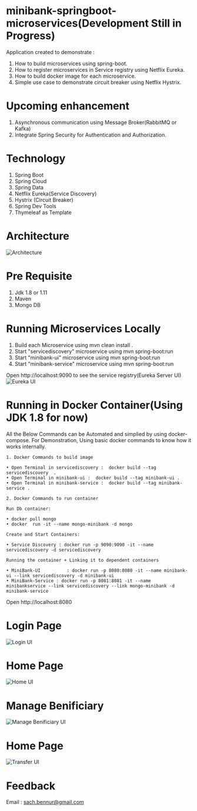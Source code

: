 # minibank-springboot-microservices(Development Still in Progress)

Application created to demonstrate :

1. How to build microservices using spring-boot. 
2. How to register microservices in Service registry using Netflix Eureka.
3. How to build docker image for each microservice. 
4. Simple use case to demonstrate circuit breaker using Netflix Hystrix.

# Upcoming enhancement
1. Asynchronous communication using Message Broker(RabbitMQ or Kafka)
2. Integrate Spring Security for Authentication and Authorization.

# Technology
1. Spring Boot
2. Spring Cloud
3. Spring Data
4. Netflix Eureka(Service Discovery)
5. Hystrix (Circuit Breaker)
6. Spring Dev Tools
7. Thymeleaf as Template

# Architecture
<a><img src="docs/images/Architecture.png" alt="Architecture"></a>

# Pre Requisite
1. Jdk 1.8 or 1.11
2. Maven
3. Mongo DB

# Running Microservices Locally

1. Build each Microservice using mvn clean install .
2. Start "servicediscovery" microservice using mvn spring-boot:run
3. Start "minibank-ui" microservice using mvn spring-boot:run
4. Start "minibank-service" microservice using mvn spring-boot:run

Open http://localhost:9090 to see the service registry(Eureka Server UI)
<a><img src="docs/images/Eureka.png" alt="Eureka UI"></a>


# Running in Docker Container(Using JDK 1.8 for now)

All the Below Commands can be Automated and simplied by using docker-compose.
For Demonstration, Using basic docker commands to know how it works internally.

	1. Docker Commands to build image
	 
	• Open Terminal in servicediscovery :  docker build --tag servicediscovery  .
	• Open Terminal in minibank-ui :  docker build --tag minibank-ui .
	• Open Terminal in minibank-service :  docker build --tag minibank-service .

	2. Docker Commands to run container

	Run Db container:  
	
	• docker pull mongo
	• docker  run -it --name mongo-minibank -d mongo
		
	Create and Start Containers:

	• Service Discovery : docker run -p 9090:9090 -it --name servicediscovery -d servicediscovery
	
	Running the container + Linking it to dependent containers
	
	• MiniBank-UI          : docker run -p 8080:8080 -it --name minibank-ui --link servicediscovery -d minibank-ui
	• MiniBank-Service : docker run -p 8081:8081 -it --name minibankservice --link servicediscovery --link mongo-minibank -d minibank-service


Open http://localhost:8080

# Login Page

<a><img src="docs/images/Login.png" alt="Login UI"></a>

# Home Page

<a><img src="docs/images/Home.png" alt="Home UI"></a>

# Manage Benificiary

<a><img src="docs/images/Manage.png" alt="Manage Benificiary UI"></a>

# Home Page

<a><img src="docs/images/Transfer.png" alt="Transfer UI"></a>


# Feedback
Email : sach.bennur@gmail.com
